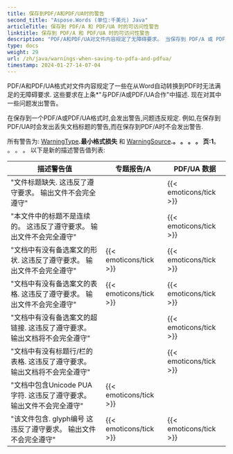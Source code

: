 ```yaml
---
title: 保存到PDF/A和PDF/UA时的警告
second_title: "Aspose.Words (单位:千美元) Java"
articleTitle: 保存到 PDF/A 和 PDF/UA 时的可访问性警告
linktitle: 保存到 PDF/A 和 PDF/UA 时的可访问性警告
description: "PDF/A和PDF/UA对文件内容规定了无障碍要求。 当保存到 PDF/A 或 PDF/UA 时 Java 如果问题违反规定,就发出警告。"
type: docs
weight: 29
url: /zh/java/warnings-when-saving-to-pdfa-and-pdfua/
timestamp: 2024-01-27-14-07-04
---
```


PDF/A和PDF/UA格式对文件内容规定了一些在从Word自动转换到PDF时无法满足的无障碍要求. 这些要求在上条*"与PDF/A或PDF/UA合作"中描述. 现在对其中一些问题发出警告。

在保存到一个PDF/A或PDF/UA格式时,会发出警告,问题违反规定. 例如,在保存到PDF/UA时会发出丢失文档标题的警告,而在保存到PDF/A时不会发出警告.

所有警告为: [WarningType](https://reference.aspose.com/words/java/com.aspose.words/warningtype/)**.最小格式损失** 和 [WarningSource](https://reference.aspose.com/words/java/com.aspose.words/warningsource/)**.。 。 。 。 页:1**。 。 。 。 以下是新的描述警告值列表:

|  描述警告值 |  专题报告/A |  PDF/UA 数据 |
|  ------------------------------------------------------------  |  ----------------------  |  ----------------------  |
|  "文件标题缺失. 这违反了遵守要求。 输出文件不会完全遵守" |                          |   {{< emoticons/tick >}}  |
|  "本文件中的标题不是连续的。 这违反了遵守要求。 输出文件不会完全遵守" |                          |   {{< emoticons/tick >}}  |
|  "文档中有没有备选案文的形状. 这违反了遵守要求。 输出文件不会完全遵守" |   {{< emoticons/tick >}}  |   {{< emoticons/tick >}}  |
|  "文档中有没有备选案文的表格. 这违反了遵守要求。 输出文件不会完全遵守" |   {{< emoticons/tick >}}  |   {{< emoticons/tick >}}  |
|  "文档中有没有备选案文的超链接. 这违反了遵守要求。 输出文档将不会完全遵守" |                          |   {{< emoticons/tick >}}  |
|  "文档中有没有标题行/栏的表格. 这违反了遵守要求。 输出文档将不会完全遵守" |                          |   {{< emoticons/tick >}}  |
|  "文档中包含Unicode PUA字符. 这违反了遵守要求。 输出文件不会完全遵守" |   {{< emoticons/tick >}}  |                          |
|  "该文件包含. glyph编号 这违反了遵守要求。 输出文件不会完全遵守" |   {{< emoticons/tick >}}  |   {{< emoticons/tick >}}  |
